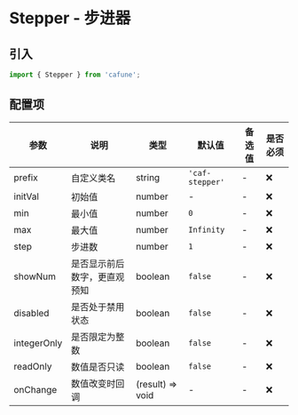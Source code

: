 # Stepper - 步进器

## 引入
```jsx
import { Stepper } from 'cafune';
```

## 配置项
| 参数 | 说明 | 类型 | 默认值 |备选值 | 是否必须 |
| --- | --- | --- | --- | --- | --- |
| prefix | 自定义类名 | string | `'caf-stepper'` | - | ❌ |
| initVal | 初始值 | number | - | - | ❌ |
| min | 最小值 | number | `0` | - | ❌ |
| max | 最大值 | number | `Infinity` | - | ❌ |
| step | 步进数 | number | `1` | - | ❌ |
| showNum | 是否显示前后数字，更直观预知 | boolean | `false` | - | ❌ |
| disabled | 是否处于禁用状态 | boolean | `false` | - | ❌ |
| integerOnly | 是否限定为整数 | boolean | `false` | - | ❌ |
| readOnly | 数值是否只读 | boolean | `false` | - | ❌ |
| onChange | 数值改变时回调 | (result) => void | - | - | ❌ |
